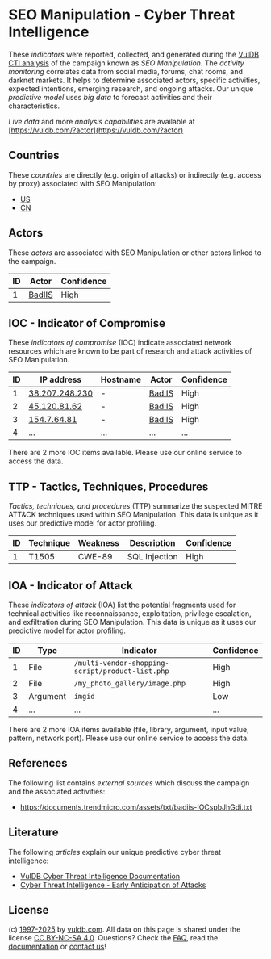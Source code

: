 # SEO Manipulation - Cyber Threat Intelligence

These _indicators_ were reported, collected, and generated during the [VulDB CTI analysis](https://vuldb.com/?kb.cti) of the campaign known as _SEO Manipulation_. The _activity monitoring_ correlates data from social media, forums, chat rooms, and darknet markets. It helps to determine associated actors, specific activities, expected intentions, emerging research, and ongoing attacks. Our unique _predictive model_ uses _big data_ to forecast activities and their characteristics.

_Live data_ and more _analysis capabilities_ are available at [https://vuldb.com/?actor](https://vuldb.com/?actor)

## Countries

These _countries_ are directly (e.g. origin of attacks) or indirectly (e.g. access by proxy) associated with SEO Manipulation:

* [US](https://vuldb.com/?country.us)
* [CN](https://vuldb.com/?country.cn)

## Actors

These _actors_ are associated with SEO Manipulation or other actors linked to the campaign.

ID | Actor | Confidence
-- | ----- | ----------
1 | [BadIIS](https://vuldb.com/?actor.badiis) | High

## IOC - Indicator of Compromise

These _indicators of compromise_ (IOC) indicate associated network resources which are known to be part of research and attack activities of SEO Manipulation.

ID | IP address | Hostname | Actor | Confidence
-- | ---------- | -------- | ----- | ----------
1 | [38.207.248.230](https://vuldb.com/?ip.38.207.248.230) | - | [BadIIS](https://vuldb.com/?actor.badiis) | High
2 | [45.120.81.62](https://vuldb.com/?ip.45.120.81.62) | - | [BadIIS](https://vuldb.com/?actor.badiis) | High
3 | [154.7.64.81](https://vuldb.com/?ip.154.7.64.81) | - | [BadIIS](https://vuldb.com/?actor.badiis) | High
4 | ... | ... | ... | ...

There are 2 more IOC items available. Please use our online service to access the data.

## TTP - Tactics, Techniques, Procedures

_Tactics, techniques, and procedures_ (TTP) summarize the suspected MITRE ATT&CK techniques used within SEO Manipulation. This data is unique as it uses our predictive model for actor profiling.

ID | Technique | Weakness | Description | Confidence
-- | --------- | -------- | ----------- | ----------
1 | T1505 | CWE-89 | SQL Injection | High

## IOA - Indicator of Attack

These _indicators of attack_ (IOA) list the potential fragments used for technical activities like reconnaissance, exploitation, privilege escalation, and exfiltration during SEO Manipulation. This data is unique as it uses our predictive model for actor profiling.

ID | Type | Indicator | Confidence
-- | ---- | --------- | ----------
1 | File | `/multi-vendor-shopping-script/product-list.php` | High
2 | File | `/my_photo_gallery/image.php` | High
3 | Argument | `imgid` | Low
4 | ... | ... | ...

There are 2 more IOA items available (file, library, argument, input value, pattern, network port). Please use our online service to access the data.

## References

The following list contains _external sources_ which discuss the campaign and the associated activities:

* https://documents.trendmicro.com/assets/txt/badiis-IOCspbJhGdi.txt

## Literature

The following _articles_ explain our unique predictive cyber threat intelligence:

* [VulDB Cyber Threat Intelligence Documentation](https://vuldb.com/?kb.cti)
* [Cyber Threat Intelligence - Early Anticipation of Attacks](https://www.scip.ch/en/?labs.20201022)

## License

(c) [1997-2025](https://vuldb.com/?kb.changelog) by [vuldb.com](https://vuldb.com/?kb.about). All data on this page is shared under the license [CC BY-NC-SA 4.0](https://creativecommons.org/licenses/by-nc-sa/4.0/). Questions? Check the [FAQ](https://vuldb.com/?kb.faq), read the [documentation](https://vuldb.com/?kb) or [contact us](https://vuldb.com/?contact)!
